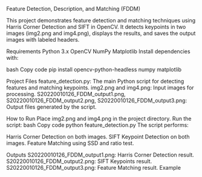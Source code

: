 Feature Detection, Description, and Matching (FDDM)

This project demonstrates feature detection and matching techniques using Harris Corner Detection and SIFT in OpenCV. It detects keypoints in two images (img2.png and img4.png), displays the results, and saves the output images with labeled headers.

Requirements
Python 3.x
OpenCV
NumPy
Matplotlib
Install dependencies with:

bash
Copy code
pip install opencv-python-headless numpy matplotlib


Project Files
feature_detection.py: The main Python script for detecting features and matching keypoints.
img2.png and img4.png: Input images for processing.
S20220010126_FDDM_output1.png, S20220010126_FDDM_output2.png, S20220010126_FDDM_output3.png: Output files generated by the script.


How to Run
Place img2.png and img4.png in the project directory.
Run the script:
bash
Copy code
python feature_detection.py
The script performs:

Harris Corner Detection on both images.
SIFT Keypoint Detection on both images.
Feature Matching using SSD and ratio test.



Outputs
S20220010126_FDDM_output1.png: Harris Corner Detection result.
S20220010126_FDDM_output2.png: SIFT Keypoints result.
S20220010126_FDDM_output3.png: Feature Matching result.
Example
